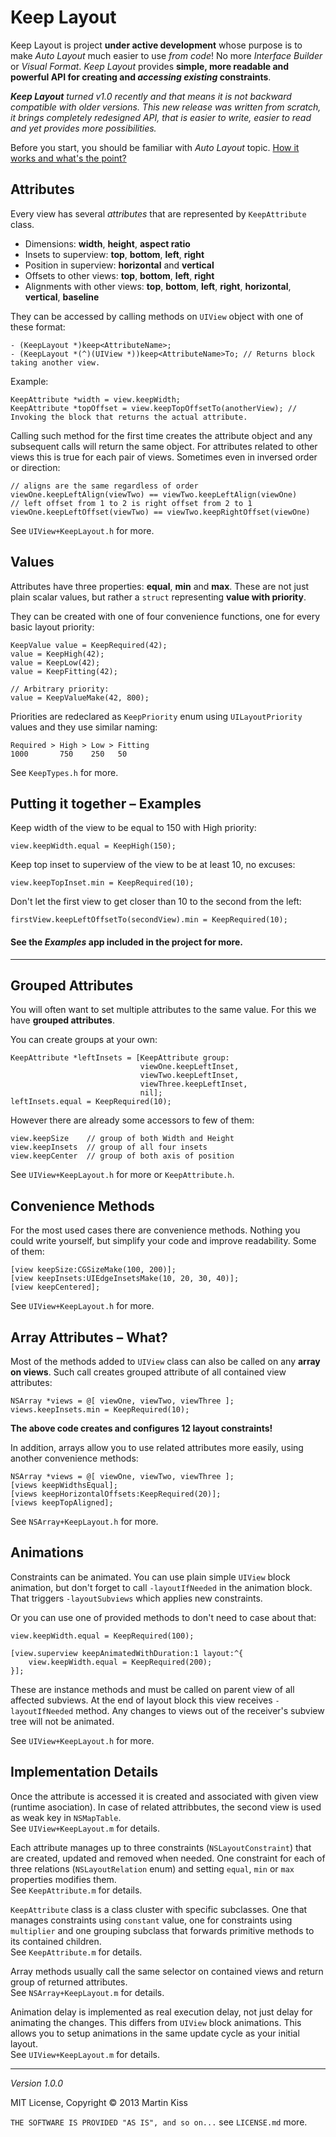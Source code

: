 # Keep Layout

Keep Layout is project **under active development** whose purpose is to make _Auto Layout_ much easier to use _from code_! No more _Interface Builder_ or _Visual Format_. _Keep Layout_ provides **simple, more readable and powerful API for creating and _accessing existing_ constraints**.

_**Keep Layout** turned v1.0 recently and that means it is not backward compatible with older versions. This new release was written from scratch, it brings completely redesigned API, that is easier to write, easier to read and yet provides more possibilities._

Before you start, you should be familiar with _Auto Layout_ topic. [How it works and what's the point?](http://developer.apple.com/library/ios/#documentation/UserExperience/Conceptual/AutolayoutPG/Articles/Introduction.html#//apple_ref/doc/uid/TP40010853-CH1-SW1)



## Attributes

Every view has several _attributes_ that are represented by `KeepAttribute` class.

  - Dimensions: **width**, **height**, **aspect ratio**
  - Insets to superview: **top**, **bottom**, **left**, **right**
  - Position in superview: **horizontal** and **vertical**
  - Offsets to other views: **top**, **bottom**, **left**, **right**
  - Alignments with other views: **top**, **bottom**, **left**, **right**, **horizontal**, **vertical**, **baseline**
 
They can be accessed by calling methods on `UIView` object with one of these format:

```objc
- (KeepLayout *)keep<AttributeName>;
- (KeepLayout *(^)(UIView *))keep<AttributeName>To; // Returns block taking another view.
```

Example:

```objc
KeepAttribute *width = view.keepWidth;
KeepAttribute *topOffset = view.keepTopOffsetTo(anotherView); // Invoking the block that returns the actual attribute.
```

Calling such method for the first time creates the attribute object and any subsequent calls will return the same object. For attributes related to other views this is true for each pair of views. Sometimes even in inversed order or direction:

```objc
// aligns are the same regardless of order
viewOne.keepLeftAlign(viewTwo) == viewTwo.keepLeftAlign(viewOne)
// left offset from 1 to 2 is right offset from 2 to 1
viewOne.keepLeftOffset(viewTwo) == viewTwo.keepRightOffset(viewOne)
```

See `UIView+KeepLayout.h` for more.



## Values

Attributes have three properties: **equal**, **min** and **max**. These are not just plain scalar values, but rather a `struct` representing **value with priority**.

They can be created with one of four convenience functions, one for every basic layout priority:

```objc
KeepValue value = KeepRequired(42);
value = KeepHigh(42);
value = KeepLow(42);
value = KeepFitting(42);

// Arbitrary priority:
value = KeepValueMake(42, 800);
```

Priorities are redeclared as `KeepPriority` enum using `UILayoutPriority` values and they use similar naming:

```objc
Required > High > Low > Fitting
1000       750    250   50
```

See `KeepTypes.h` for more.



## Putting it together – Examples

Keep width of the view to be equal to 150 with High priority:

```objc
view.keepWidth.equal = KeepHigh(150);
```

Keep top inset to superview of the view to be at least 10, no excuses:

```objc
view.keepTopInset.min = KeepRequired(10);

```

Don't let the first view to get closer than 10 to the second from the left:

```objc
firstView.keepLeftOffsetTo(secondView).min = KeepRequired(10);
```

#### See the _Examples_ app included in the project for more.



---



## Grouped Attributes

You will often want to set multiple attributes to the same value. For this we have **grouped attributes**.

You can create groups at your own:

```objc
KeepAttribute *leftInsets = [KeepAttribute group:
                             viewOne.keepLeftInset,
                             viewTwo.keepLeftInset,
                             viewThree.keepLeftInset,
                             nil];
leftInsets.equal = KeepRequired(10);
```

However there are already some accessors to few of them:

```objc
view.keepSize    // group of both Width and Height
view.keepInsets  // group of all four insets
view.keepCenter  // group of both axis of position
```

See `UIView+KeepLayout.h` for more or `KeepAttribute.h`.



## Convenience Methods

For the most used cases there are convenience methods. Nothing you could write yourself, but simplify your code and improve readability. Some of them:

```objc
[view keepSize:CGSizeMake(100, 200)];
[view keepInsets:UIEdgeInsetsMake(10, 20, 30, 40)];
[view keepCentered];
```

See `UIView+KeepLayout.h` for more.



## Array Attributes – What?

Most of the methods added to `UIView` class can also be called on any **array on views**. Such call creates grouped attribute of all contained view attributes:

```objc
NSArray *views = @[ viewOne, viewTwo, viewThree ];
views.keepInsets.min = KeepRequired(10);
```

**The above code creates and configures 12 layout constraints!**

In addition, arrays allow you to use related attributes more easily, using another convenience methods:

```objc
NSArray *views = @[ viewOne, viewTwo, viewThree ];
[views keepWidthsEqual];
[views keepHorizontalOffsets:KeepRequired(20)];
[views keepTopAligned];
```

See `NSArray+KeepLayout.h` for more.



## Animations

Constraints can be animated. You can use plain simple `UIView` block animation, but don't  forget to call `-layoutIfNeeded` in the animation block. That triggers `-layoutSubviews` which applies new constraints.

Or you can use one of provided methods to don't need to case about that:

```objc
view.keepWidth.equal = KeepRequired(100);

[view.superview keepAnimatedWithDuration:1 layout:^{
    view.keepWidth.equal = KeepRequired(200);
}];
```

These are instance methods and must be called on parent view of all affected subviews. At the end of layout block this view receives `-layoutIfNeeded` method. Any changes to views out of the receiver's subview tree will not be animated.

See `UIView+KeepLayout.h` for more.



## Implementation Details

Once the attribute is accessed it is created and associated with given view (runtime asociation). In case of related attribbutes, the second view is used as weak key in `NSMapTable`.  
See `UIView+KeepLayout.m` for details.

Each attribute manages up to three constraints (`NSLayoutConstraint`) that are created, updated and removed when needed. One constraint for each of three relations (`NSLayoutRelation` enum) and setting `equal`, `min` or `max` properties modifies them.  
See `KeepAttribute.m` for details.

`KeepAttribute` class is a class cluster with specific subclasses. One that manages constraints using `constant` value, one for constraints using `multiplier` and one grouping subclass that forwards primitive methods to its contained children.  
See `KeepAttribute.m` for details.

Array methods usually call the same selector on contained views and return group of returned attributes.  
See `NSArray+KeepLayout.m` for details.

Animation delay is implemented as real execution delay, not just delay for animating the changes. This differs from `UIView` block animations. This allows you to setup animations in the same update cycle as your initial layout.  
See `UIView+KeepLayout.m` for details.



---
_Version 1.0.0_

MIT License, Copyright © 2013 Martin Kiss

`THE SOFTWARE IS PROVIDED "AS IS", and so on...` see `LICENSE.md` more.
